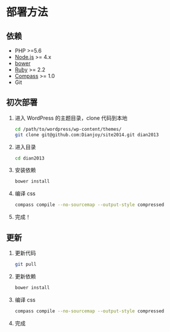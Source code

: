 部署方法
========

## 依赖

* PHP >=5.6
* [Node.js](https://nodejs.org/) >= 4.x
* [bower](https://bower.io/)
* [Ruby](https://ruby-lang.org/) >= 2.2
* [Compass](https://compass-style.org/) >= 1.0
* Git

## 初次部署

1. 进入 WordPress 的主题目录，clone 代码到本地
    ```bash
    cd /path/to/wordpress/wp-content/themes/
    git clone git@github.com:Dianjoy/site2014.git dian2013
    ```
2. 进入目录
    ```bash
    cd dian2013
    ```
2. 安装依赖
    ```bash
    bower install
    ```
3. 编译 css
    ```bash
    compass compile --no-sourcemap --output-style compressed
    ```
7. 完成！

## 更新

1. 更新代码
    ```bash
    git pull
    ```
2. 更新依赖
    ```bash
    bower install
    ```
3. 编译 css
    ```bash
    compass compile --no-sourcemap --output-style compressed
    ```
4. 完成